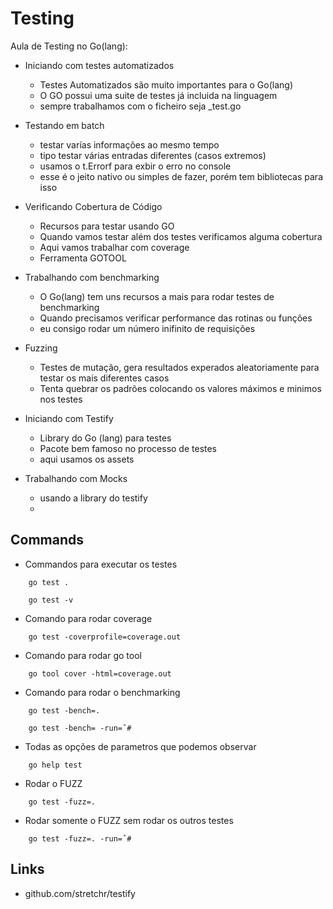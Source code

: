 # Testing

Aula de Testing no Go(lang):

- Iniciando com testes automatizados

  - Testes Automatizados são muito importantes para o Go(lang)
  - O GO possui uma suite de testes já incluida na linguagem
  - sempre trabalhamos com o ficheiro seja \_test.go

- Testando em batch

  - testar varías informações ao mesmo tempo
  - tipo testar várias entradas diferentes (casos extremos)
  - usamos o t.Errorf para exbir o erro no console
  - esse é o jeito nativo ou simples de fazer, porém tem bibliotecas para isso

- Verificando Cobertura de Código

  - Recursos para testar usando GO
  - Quando vamos testar além dos testes verificamos alguma cobertura
  - Aqui vamos trabalhar com coverage
  - Ferramenta GOTOOL

- Trabalhando com benchmarking

  - O Go(lang) tem uns recursos a mais para rodar testes de benchmarking
  - Quando precisamos verificar performance das rotinas ou funções
  - eu consigo rodar um número inifinito de requisições

- Fuzzing

  - Testes de mutação, gera resultados experados aleatoriamente para testar os mais diferentes casos
  - Tenta quebrar os padrões colocando os valores máximos e minimos nos testes

- Iniciando com Testify

  - Library do Go (lang) para testes
  - Pacote bem famoso no processo de testes
  - aqui usamos os assets

- Trabalhando com Mocks
  - usando a library do testify
  -

## Commands

- Commandos para executar os testes

```
    go test .
```

```
    go test -v
```

- Comando para rodar coverage

```
    go test -coverprofile=coverage.out
```

- Comando para rodar go tool

```
    go tool cover -html=coverage.out
```

- Comando para rodar o benchmarking

```
    go test -bench=.
```

```
    go test -bench= -run=ˆ#
```

- Todas as opções de parametros que podemos observar

```
    go help test
```

- Rodar o FUZZ

```
    go test -fuzz=.
```

- Rodar somente o FUZZ sem rodar os outros testes

```
    go test -fuzz=. -run=ˆ#
```

## Links

- github.com/stretchr/testify
